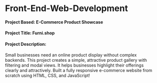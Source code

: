 # Front-End-Web-Development
#### Project Based: E-Commerce Product Showcase
#### Project Title: Furni.shop
#### Project Description:
Small businesses need an online product display without complex 
backends. This project creates a simple, attractive product gallery with 
filtering and modal views. It helps businesses highlight their offerings 
clearly and attractively.
Built a fully responsive e-commerce website from scratch using HTML, CSS, and JavaScript!
